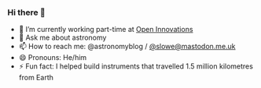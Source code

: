 ### Hi there 👋

- 🔭 I’m currently working part-time at [Open Innovations](https://open-innovations.org)
- 💬 Ask me about astronomy
- 📫 How to reach me: @astronomyblog / <a rel="me" href="https://mastodon.me.uk/@slowe">@slowe@mastodon.me.uk</a>
- 😄 Pronouns: He/him
- ⚡ Fun fact: I helped build instruments that travelled 1.5 million kilometres from Earth
